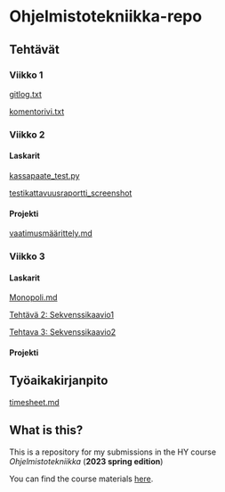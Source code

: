 
# Ohjelmistotekniikka-repo

## Tehtävät

### Viikko 1

[gitlog.txt](https://github.com/sippohippo/ot-harjoitustyo/blob/master/laskarit/viikko1/gitlog.txt)

[komentorivi.txt](https://github.com/sippohippo/ot-harjoitustyo/blob/master/laskarit/viikko1/komentorivi.txt)


### Viikko 2

#### Laskarit

[kassapaate_test.py](https://github.com/sippohippo/ot-harjoitustyo/blob/master/laskarit/viikko2/unicafe/src/tests/kassapaate_test.py)

[testikattavuusraportti_screenshot](https://github.com/sippohippo/ot-harjoitustyo/blob/master/laskarit/viikko2/coveragereport_screenshot.png)

#### Projekti

[vaatimusmäärittely.md](https://github.com/sippohippo/ot-harjoitustyo/blob/master/dokumentaatio/vaatimusmaarittely.md)


### Viikko 3

#### Laskarit

[Monopoli.md](https://github.com/sippohippo/ot-harjoitustyo/blob/master/laskarit/viikko3/Monopoli.md)

[Tehtävä 2: Sekvenssikaavio1](https://github.com/sippohippo/ot-harjoitustyo/blob/master/laskarit/viikko3/sekvenssikaavio1.png)

[Tehtava 3: Sekvenssikaavio2](https://github.com/sippohippo/ot-harjoitustyo/blob/master/laskarit/viikko3/sekvenssikaavio2.png)

#### Projekti


## Työaikakirjanpito

[timesheet.md](https://github.com/sippohippo/ot-harjoitustyo/blob/master/dokumentaatio/timesheet.md)

## What is this?

This is a repository for my submissions in the HY course *Ohjelmistotekniikka* (**2023 spring edition**)

You can find the course materials [here](https://ohjelmistotekniikka-hy.github.io). 

